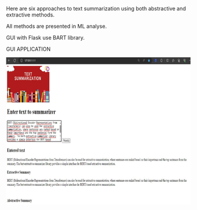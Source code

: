 Here are six approaches to text summarization using both abstractive and extractive methods.

All methods are presented in ML analyse.

GUI with Flask use BART library.

GUI APPLICATION

<img src="https://github.com/proteus21/NLP/blob/main/03_Text_summary_with_BART/GUI/Summary%20text.JPG?raw=true" width="500" height ="400">




